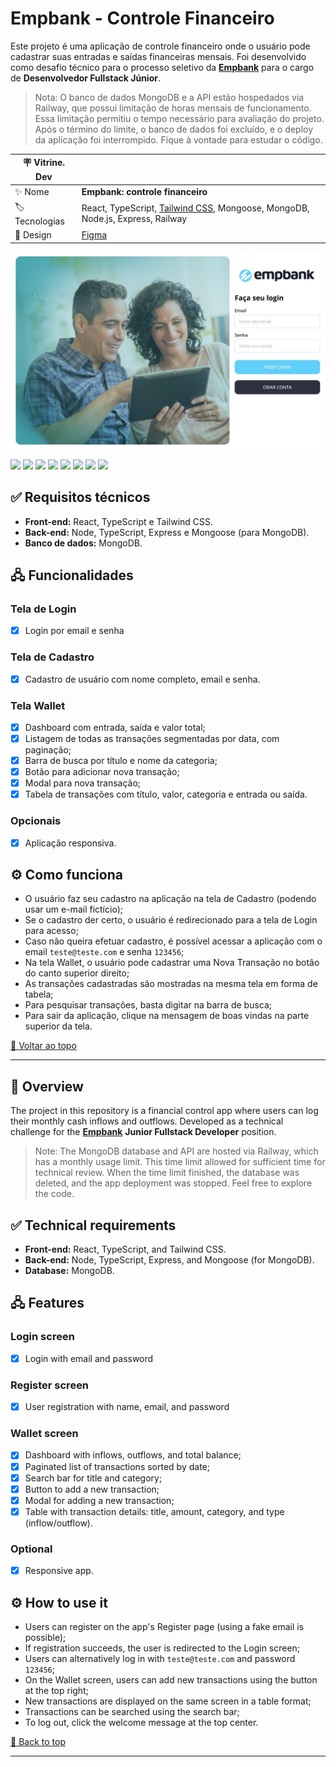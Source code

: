 <div id='top'>

# Empbank - Controle Financeiro

</div>

Este projeto é uma aplicação de controle financeiro onde o usuário pode cadastrar suas entradas e saídas financeiras mensais. Foi desenvolvido como desafio técnico para o processo seletivo da [**Empbank**](https://empbank.com.br/) para o cargo de **Desenvolvedor Fullstack Júnior**.

> Nota: O banco de dados MongoDB e a API estão hospedados via Railway, que possui limitação de horas mensais de funcionamento. Essa limitação permitiu o tempo necessário para avaliação do projeto. Após o término do limite, o banco de dados foi excluído, e o deploy da aplicação foi interrompido. Fique à vontade para estudar o código.

<!-- prettier-ignore -->
| 🪧 Vitrine. Dev |     |
| -------------- | --- |
| ✨ Nome        | **Empbank: controle financeiro** |
| 🏷️ Tecnologias | React, TypeScript, [Tailwind CSS](https://tailwindcss.com/), Mongoose, MongoDB, Node.js, Express, Railway |
| 🎨 Design      | [Figma](https://www.figma.com/file/I5ctuYJN7TMTEQx5oL1wt3/Prova-Empbank) |

![](https://raw.githubusercontent.com/sucodelarangela/empbank/main/web/public/og-image.jpg#vitrinedev)

<div>
  <img src="https://img.shields.io/badge/React-20232A?style=for-the-badge&logo=react&logoColor=61DAFB"/>
  <img src="https://img.shields.io/badge/Typescript-3178C6?style=for-the-badge&logo=typescript&logoColor=white">
  <img src="https://img.shields.io/badge/Tailwind%20CSS-38B2AC?style=for-the-badge&logo=tailwind-css&logoColor=white">
  <img src="https://img.shields.io/badge/Mongoose-880000?style=for-the-badge&logo=mongoose&logoColor=white">
  <img src="https://img.shields.io/badge/MongoDB-4DB33D?style=for-the-badge&logo=mongodb&logoColor=white"/>
  <img src="https://img.shields.io/badge/Node.js-339933?style=for-the-badge&logo=node.js&logoColor=white">
  <img src="https://img.shields.io/badge/Express-000000?style=for-the-badge&logo=express&logoColor=white">
  <img src="https://img.shields.io/badge/Railway-0B0D0E?style=for-the-badge&logo=railway&logoColor=white">
</div>

## ✅ Requisitos técnicos

- **Front-end:** React, TypeScript e Tailwind CSS.
- **Back-end:** Node, TypeScript, Express e Mongoose (para MongoDB).
- **Banco de dados:** MongoDB.

## 🖧 Funcionalidades

### Tela de Login

- [x] Login por email e senha

### Tela de Cadastro

- [x] Cadastro de usuário com nome completo, email e senha.

### Tela Wallet

- [x] Dashboard com entrada, saída e valor total;
- [x] Listagem de todas as transações segmentadas por data, com paginação;
- [x] Barra de busca por título e nome da categoria;
- [x] Botão para adicionar nova transação;
- [x] Modal para nova transação;
- [x] Tabela de transações com título, valor, categoria e entrada ou saída.

### Opcionais

- [x] Aplicação responsiva.

## ⚙️ Como funciona

- O usuário faz seu cadastro na aplicação na tela de Cadastro (podendo usar um e-mail fictício);
- Se o cadastro der certo, o usuário é redirecionado para a tela de Login para acesso;
- Caso não queira efetuar cadastro, é possível acessar a aplicação com o email `teste@teste.com` e senha `123456`;
- Na tela Wallet, o usuário pode cadastrar uma Nova Transação no botão do canto superior direito;
- As transações cadastradas são mostradas na mesma tela em forma de tabela;
- Para pesquisar transações, basta digitar na barra de busca;
- Para sair da aplicação, clique na mensagem de boas vindas na parte superior da tela.

<a href='#top'>🔼 Voltar ao topo</a>

---

## 🔎 Overview

The project in this repository is a financial control app where users can log their monthly cash inflows and outflows. Developed as a technical challenge for the [**Empbank**](https://empbank.com.br/) **Junior Fullstack Developer** position.

> Note: The MongoDB database and API are hosted via Railway, which has a monthly usage limit. This time limit allowed for sufficient time for technical review. When the time limit finished, the database was deleted, and the app deployment was stopped. Feel free to explore the code.

## ✅ Technical requirements

- **Front-end:** React, TypeScript, and Tailwind CSS.
- **Back-end:** Node, TypeScript, Express, and Mongoose (for MongoDB).
- **Database:** MongoDB.

## 🖧 Features

### Login screen

- [x] Login with email and password

### Register screen

- [x] User registration with name, email, and password

### Wallet screen

- [x] Dashboard with inflows, outflows, and total balance;
- [x] Paginated list of transactions sorted by date;
- [x] Search bar for title and category;
- [x] Button to add a new transaction;
- [x] Modal for adding a new transaction;
- [x] Table with transaction details: title, amount, category, and type (inflow/outflow).

### Optional

- [x] Responsive app.

## ⚙️ How to use it

- Users can register on the app's Register page (using a fake email is possible);
- If registration succeeds, the user is redirected to the Login screen;
- Users can alternatively log in with `teste@teste.com` and password `123456`;
- On the Wallet screen, users can add new transactions using the button at the top right;
- New transactions are displayed on the same screen in a table format;
- Transactions can be searched using the search bar;
- To log out, click the welcome message at the top center.

<a href='#top'>🔼 Back to top</a>

---

